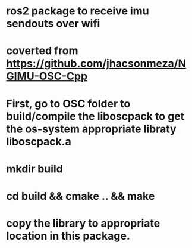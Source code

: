 # ros2 package to receive imu sendouts over wifi
# coverted from https://github.com/jhacsonmeza/NGIMU-OSC-Cpp
# First, go to OSC folder to build/compile the liboscpack to get the os-system appropriate libraty liboscpack.a
# mkdir build 
# cd build && cmake .. && make  
# copy the library to appropriate location in this package. 


